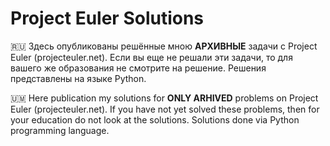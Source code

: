 # Project Euler Solutions

🇷🇺 Здесь опубликованы решённые мною **АРХИВНЫЕ** задачи с Project Euler (projecteuler.net). Если вы еще не решали эти задачи, то для вашего же образования не смотрите на решение. Решения представлены на языке Python.

🇺🇲 Here publication my solutions for **ONLY ARHIVED** problems on Project Euler (projecteuler.net). If you have not yet solved these problems, then for your education do not look at the solutions. Solutions done via Python programming language.